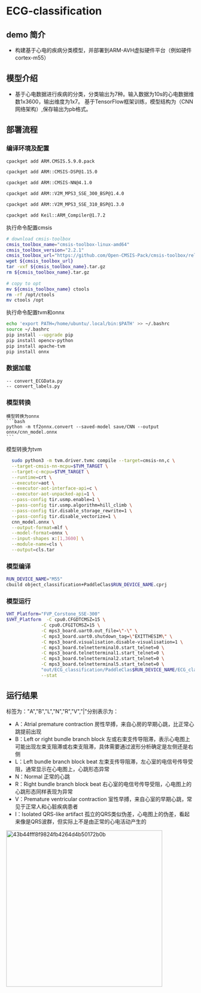 # ECG-classification
##  demo 简介
  - 构建基于心电的疾病分类模型，并部署到ARM-AVH虚拟硬件平台（例如硬件cortex-m55）
## 模型介绍
  - 基于心电数据进行疾病的分类，分类输出为7种。输入数据为10s的心电数据维数1x3600，输出维度为1x7。
   基于TensorFlow框架训练，模型结构为（CNN网络架构）,保存输出为pb格式。
##  部署流程
 ### 编译环境及配置
 ```bash
 cpackget add ARM.CMSIS.5.9.0.pack

 cpackget add ARM::CMSIS-DSP@1.15.0

cpackget add ARM::CMSIS-NN@4.1.0

cpackget add ARM::V2M_MPS3_SSE_300_BSP@1.4.0

cpackget add ARM::V2M_MPS3_SSE_310_BSP@1.3.0

cpackget add Keil::ARM_Compiler@1.7.2
 ```
执行命令配置cmsis
```bash
# download cmsis-toolbox
cmsis_toolbox_name="cmsis-toolbox-linux-amd64"
cmsis_toolbox_version="2.2.1"
cmsis_toolbox_url="https://github.com/Open-CMSIS-Pack/cmsis-toolbox/releases/download/${cmsis_toolbox_version}/${cmsis_toolbox_name}.tar.gz"
wget ${cmsis_toolbox_url}
tar -vxf ${cmsis_toolbox_name}.tar.gz
rm ${cmsis_toolbox_name}.tar.gz
 
# copy to opt
mv ${cmsis_toolbox_name} ctools
rm -rf /opt/ctools
mv ctools /opt
```
执行命令配置tvm和onnx 
 ```bash
echo 'export PATH=/home/ubuntu/.local/bin:$PATH' >> ~/.bashrc
source ~/.bashrc
pip install --upgrade pip
pip install opencv-python
pip install apache-tvm
pip install onnx
```
 ### 数据加载
    -- convert_ECGData.py
    -- convert_labels.py
 ### 模型转换
    模型转换为onnx
    ```bash
    python -m tf2onnx.convert --saved-model save/CNN --output  onnx/cnn_model.onnx
    ```
   模型转换为tvm
  ```bash TVM_TARGET="cortex-m55"
    sudo python3 -m tvm.driver.tvmc compile --target=cmsis-nn,c \
    --target-cmsis-nn-mcpu=$TVM_TARGET \
    --target-c-mcpu=$TVM_TARGET \
    --runtime=crt \
    --executor=aot \
    --executor-aot-interface-api=c \
    --executor-aot-unpacked-api=1 \
    --pass-config tir.usmp.enable=1 \
    --pass-config tir.usmp.algorithm=hill_climb \
    --pass-config tir.disable_storage_rewrite=1 \
    --pass-config tir.disable_vectorize=1 \
    cnn_model.onnx \
    --output-format=mlf \
    --model-format=onnx \
    --input-shapes x:[1,3600] \
    --module-name=cls \
    --output=cls.tar
  ```
 ### 模型编译
 ```bash
 RUN_DEVICE_NAME="M55"
 cbuild object_classification+PaddleClas$RUN_DEVICE_NAME.cprj
 ```
 ### 模型运行
 ```bash
VHT_Platform="FVP_Corstone_SSE-300"
$VHT_Platform  -C cpu0.CFGDTCMSZ=15 \
              -C cpu0.CFGITCMSZ=15 \
              -C mps3_board.uart0.out_file=\"-\" \
              -C mps3_board.uart0.shutdown_tag=\"EXITTHESIM\" \
              -C mps3_board.visualisation.disable-visualisation=1 \
              -C mps3_board.telnetterminal0.start_telnet=0 \
              -C mps3_board.telnetterminal1.start_telnet=0 \
              -C mps3_board.telnetterminal2.start_telnet=0 \
              -C mps3_board.telnetterminal5.start_telnet=0 \
              "out/ECG_classification/PaddleClas$RUN_DEVICE_NAME/ECG_classification.axf" \
              --stat
  ```
 ## 运行结果
标签为："A","B","L","N","R","V","|"分别表示为：
 - A：Atrial premature contraction 房性早搏，来自心房的早期心跳，比正常心跳提前出现
 - B：Left or right bundle branch block  左或右束支传导阻滞，表示心电图上可能出现左束支阻滞或右束支阻滞，具体需要通过波形分析确定是左侧还是右侧
 - L：Left bundle branch block beat 左束支传导阻滞，左心室的电信号传导受阻，通常显示在心电图上，心跳形态异常
 - N：Normal 正常的心跳
 - R：Right bundle branch block beat  右心室的电信号传导受阻，心电图上的心跳形态同样表现为异常
 - V：Premature ventricular contraction 室性早搏，来自心室的早期心跳，常见于正常人和心脏疾病患者
 - I：Isolated QRS-like artifact 孤立的QRS类似伪差，心电图上的伪差，看起来像是QRS波群，但实际上不是由正常的心电活动产生的
  <img width="417" alt="43b44fff8f9824fb4264d4b50172b0b" src="https://github.com/codehgq/ECG_classification_AVH/assets/39193613/5a00b987-9c81-4c65-bf08-d9c72eeac605">
